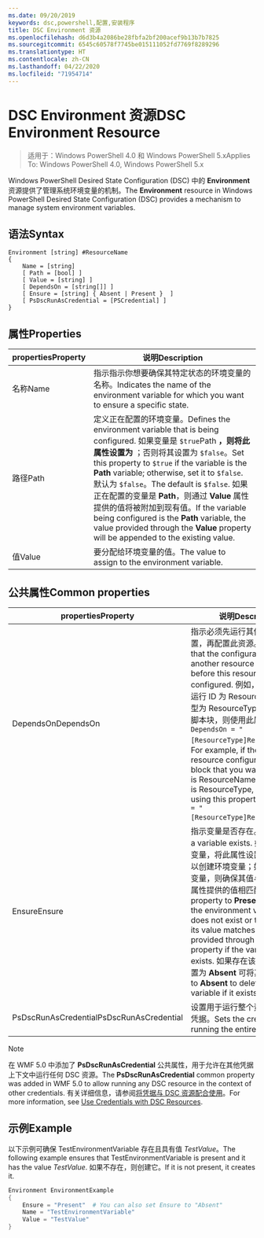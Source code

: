 ```yaml
---
ms.date: 09/20/2019
keywords: dsc,powershell,配置,安装程序
title: DSC Environment 资源
ms.openlocfilehash: d6d3b4a2086be28fbfa2bf200acef9b13b7b7825
ms.sourcegitcommit: 6545c60578f7745be015111052fd7769f8289296
ms.translationtype: HT
ms.contentlocale: zh-CN
ms.lasthandoff: 04/22/2020
ms.locfileid: "71954714"
---
```

# <a name="dsc-environment-resource"></a><span data-ttu-id="97fe9-103">DSC Environment 资源</span><span class="sxs-lookup"><span data-stu-id="97fe9-103">DSC Environment Resource</span></span>

> <span data-ttu-id="97fe9-104">适用于：Windows PowerShell 4.0 和 Windows PowerShell 5.x</span><span class="sxs-lookup"><span data-stu-id="97fe9-104">Applies To: Windows PowerShell 4.0, Windows PowerShell 5.x</span></span>

<span data-ttu-id="97fe9-105">Windows PowerShell Desired State Configuration (DSC) 中的 **Environment** 资源提供了管理系统环境变量的机制。</span><span class="sxs-lookup"><span data-stu-id="97fe9-105">The **Environment** resource in Windows PowerShell Desired State Configuration (DSC) provides a mechanism to manage system environment variables.</span></span>

## <a name="syntax"></a><span data-ttu-id="97fe9-106">语法</span><span class="sxs-lookup"><span data-stu-id="97fe9-106">Syntax</span></span>

```Syntax
Environment [string] #ResourceName
{
    Name = [string]
    [ Path = [bool] ]
    [ Value = [string] ]
    [ DependsOn = [string[]] ]
    [ Ensure = [string] { Absent | Present }  ]
    [ PsDscRunAsCredential = [PSCredential] ]
}
```

## <a name="properties"></a><span data-ttu-id="97fe9-107">属性</span><span class="sxs-lookup"><span data-stu-id="97fe9-107">Properties</span></span>

|<span data-ttu-id="97fe9-108">properties</span><span class="sxs-lookup"><span data-stu-id="97fe9-108">Property</span></span> |<span data-ttu-id="97fe9-109">说明</span><span class="sxs-lookup"><span data-stu-id="97fe9-109">Description</span></span> |
|---|---|
|<span data-ttu-id="97fe9-110">名称</span><span class="sxs-lookup"><span data-stu-id="97fe9-110">Name</span></span> |<span data-ttu-id="97fe9-111">指示指示你想要确保其特定状态的环境变量的名称。</span><span class="sxs-lookup"><span data-stu-id="97fe9-111">Indicates the name of the environment variable for which you want to ensure a specific state.</span></span> |
|<span data-ttu-id="97fe9-112">路径</span><span class="sxs-lookup"><span data-stu-id="97fe9-112">Path</span></span> |<span data-ttu-id="97fe9-113">定义正在配置的环境变量。</span><span class="sxs-lookup"><span data-stu-id="97fe9-113">Defines the environment variable that is being configured.</span></span> <span data-ttu-id="97fe9-114">如果变量是 `$true`Path **，则将此属性设置为** ；否则将其设置为 `$false`。</span><span class="sxs-lookup"><span data-stu-id="97fe9-114">Set this property to `$true` if the variable is the **Path** variable; otherwise, set it to `$false`.</span></span> <span data-ttu-id="97fe9-115">默认为 `$false`。</span><span class="sxs-lookup"><span data-stu-id="97fe9-115">The default is `$false`.</span></span> <span data-ttu-id="97fe9-116">如果正在配置的变量是 **Path**，则通过 **Value** 属性提供的值将被附加到现有值。</span><span class="sxs-lookup"><span data-stu-id="97fe9-116">If the variable being configured is the **Path** variable, the value provided through the **Value** property will be appended to the existing value.</span></span> |
|<span data-ttu-id="97fe9-117">值</span><span class="sxs-lookup"><span data-stu-id="97fe9-117">Value</span></span> |<span data-ttu-id="97fe9-118">要分配给环境变量的值。</span><span class="sxs-lookup"><span data-stu-id="97fe9-118">The value to assign to the environment variable.</span></span> |

## <a name="common-properties"></a><span data-ttu-id="97fe9-119">公共属性</span><span class="sxs-lookup"><span data-stu-id="97fe9-119">Common properties</span></span>

|<span data-ttu-id="97fe9-120">properties</span><span class="sxs-lookup"><span data-stu-id="97fe9-120">Property</span></span> |<span data-ttu-id="97fe9-121">说明</span><span class="sxs-lookup"><span data-stu-id="97fe9-121">Description</span></span> |
|---|---|
|<span data-ttu-id="97fe9-122">DependsOn</span><span class="sxs-lookup"><span data-stu-id="97fe9-122">DependsOn</span></span> |<span data-ttu-id="97fe9-123">指示必须先运行其他资源的配置，再配置此资源。</span><span class="sxs-lookup"><span data-stu-id="97fe9-123">Indicates that the configuration of another resource must run before this resource is configured.</span></span> <span data-ttu-id="97fe9-124">例如，如果想要首先运行 ID 为 ResourceName、类型为 ResourceType 的资源配置脚本块，则使用此属性的语法为 `DependsOn = "[ResourceType]ResourceName"`。</span><span class="sxs-lookup"><span data-stu-id="97fe9-124">For example, if the ID of the resource configuration script block that you want to run first is ResourceName and its type is ResourceType, the syntax for using this property is `DependsOn = "[ResourceType]ResourceName"`.</span></span> |
|<span data-ttu-id="97fe9-125">Ensure</span><span class="sxs-lookup"><span data-stu-id="97fe9-125">Ensure</span></span> |<span data-ttu-id="97fe9-126">指示变量是否存在。</span><span class="sxs-lookup"><span data-stu-id="97fe9-126">Indicates if a variable exists.</span></span> <span data-ttu-id="97fe9-127">如果不存在此变量，将此属性设置为 **Present** 以创建环境变量；如果已存在此变量，则确保其值与通过 **Value** 属性提供的值相匹配。</span><span class="sxs-lookup"><span data-stu-id="97fe9-127">Set this property to **Present** to create the environment variable if it does not exist or to ensure that its value matches what is provided through the **Value** property if the variable already exists.</span></span> <span data-ttu-id="97fe9-128">如果存在该变量，将其设置为 **Absent** 可将其删除。</span><span class="sxs-lookup"><span data-stu-id="97fe9-128">Set it to **Absent** to delete the variable if it exists.</span></span> |
|<span data-ttu-id="97fe9-129">PsDscRunAsCredential</span><span class="sxs-lookup"><span data-stu-id="97fe9-129">PsDscRunAsCredential</span></span> |<span data-ttu-id="97fe9-130">设置用于运行整个资源的身份的凭据。</span><span class="sxs-lookup"><span data-stu-id="97fe9-130">Sets the credential for running the entire resource as.</span></span> |

> [!NOTE]
> <span data-ttu-id="97fe9-131">在 WMF 5.0 中添加了 **PsDscRunAsCredential** 公共属性，用于允许在其他凭据上下文中运行任何 DSC 资源。</span><span class="sxs-lookup"><span data-stu-id="97fe9-131">The **PsDscRunAsCredential** common property was added in WMF 5.0 to allow running any DSC resource in the context of other credentials.</span></span> <span data-ttu-id="97fe9-132">有关详细信息，请参阅[将凭据与 DSC 资源配合使用](../../../configurations/runasuser.md)。</span><span class="sxs-lookup"><span data-stu-id="97fe9-132">For more information, see [Use Credentials with DSC Resources](../../../configurations/runasuser.md).</span></span>

## <a name="example"></a><span data-ttu-id="97fe9-133">示例</span><span class="sxs-lookup"><span data-stu-id="97fe9-133">Example</span></span>

<span data-ttu-id="97fe9-134">以下示例可确保 TestEnvironmentVariable 存在且具有值 _TestValue_。</span><span class="sxs-lookup"><span data-stu-id="97fe9-134">The following example ensures that TestEnvironmentVariable is present and it has the value _TestValue_.</span></span> <span data-ttu-id="97fe9-135">如果不存在，则创建它。</span><span class="sxs-lookup"><span data-stu-id="97fe9-135">If it is not present, it creates it.</span></span>

```powershell
Environment EnvironmentExample
{
    Ensure = "Present"  # You can also set Ensure to "Absent"
    Name = "TestEnvironmentVariable"
    Value = "TestValue"
}
```
